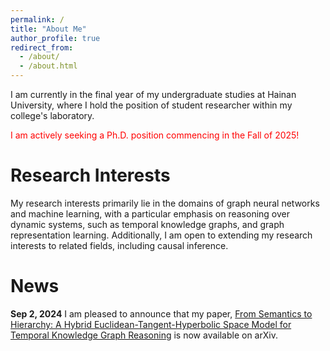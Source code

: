 ```yaml
---
permalink: /
title: "About Me"
author_profile: true
redirect_from: 
  - /about/
  - /about.html
---
```


I am currently in the final year of my undergraduate studies at Hainan University, where I hold the position of student researcher within my college's laboratory.

<font color="red">I am actively seeking a Ph.D. position commencing in the Fall of 2025!</font>


# Research Interests
My research interests primarily lie in the domains of graph neural networks and machine learning, with a particular emphasis on reasoning over dynamic systems, such as temporal knowledge graphs, and graph representation learning. Additionally, I am open to extending my research interests to related fields, including causal inference.

# News
**Sep 2, 2024**
I am pleased to announce that my paper, [From Semantics to Hierarchy: A Hybrid Euclidean-Tangent-Hyperbolic Space Model for Temporal Knowledge Graph Reasoning](http://academicpages.github.io/files/paper1.pdf) is now available on arXiv.